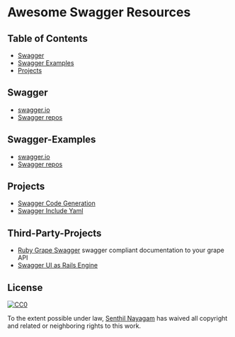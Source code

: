 # Awesome Swagger Resources

## Table of Contents

- [Swagger](#swagger)
- [Swagger Examples](#swagger-examples)
- [Projects](#projects)



## Swagger

- [swagger.io](https://http://swagger.io/)
- [Swagger repos ](https://github.com/swagger-api)

## Swagger-Examples
- [swagger.io](https://http://swagger.io/)
- [Swagger repos ](https://github.com/swagger-api)

## Projects

- [Swagger Code Generation](https://github.com/swagger-api/swagger-codegen)
- [Swagger Include Yaml](https://github.com/javanile/yamlinc)

## Third-Party-Projects

- [Ruby Grape Swagger](https://github.com/ruby-grape/grape-swagger) swagger compliant documentation to your grape API
- [Swagger UI as Rails Engine](https://github.com/ruby-grape/grape-swagger-rails)




## License

[![CC0](https://i.creativecommons.org/p/zero/1.0/88x31.png)](https://creativecommons.org/publicdomain/zero/1.0/)

To the extent possible under law, [Senthil Nayagam](http://github.com/senthilnayagam) has waived all copyright and related or neighboring rights to this work.
